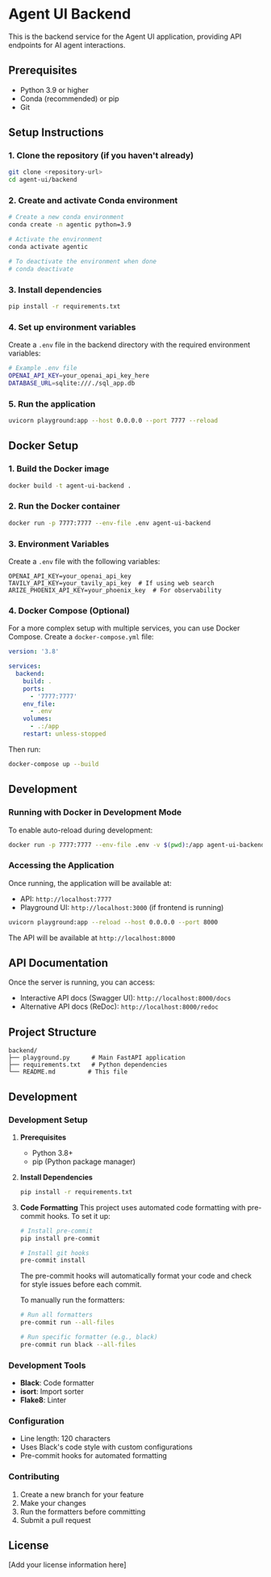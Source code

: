 # Agent UI Backend

This is the backend service for the Agent UI application, providing API endpoints for AI agent interactions.

## Prerequisites

- Python 3.9 or higher
- Conda (recommended) or pip
- Git

## Setup Instructions

### 1. Clone the repository (if you haven't already)

```bash
git clone <repository-url>
cd agent-ui/backend
```

### 2. Create and activate Conda environment

```bash
# Create a new conda environment
conda create -n agentic python=3.9

# Activate the environment
conda activate agentic

# To deactivate the environment when done
# conda deactivate
```

### 3. Install dependencies

```bash
pip install -r requirements.txt
```

### 4. Set up environment variables

Create a `.env` file in the backend directory with the required environment variables:

```bash
# Example .env file
OPENAI_API_KEY=your_openai_api_key_here
DATABASE_URL=sqlite:///./sql_app.db
```

### 5. Run the application

```bash
uvicorn playground:app --host 0.0.0.0 --port 7777 --reload
```

## Docker Setup

### 1. Build the Docker image

```bash
docker build -t agent-ui-backend .
```

### 2. Run the Docker container

```bash
docker run -p 7777:7777 --env-file .env agent-ui-backend
```

### 3. Environment Variables

Create a `.env` file with the following variables:

```
OPENAI_API_KEY=your_openai_api_key
TAVILY_API_KEY=your_tavily_api_key  # If using web search
ARIZE_PHOENIX_API_KEY=your_phoenix_key  # For observability
```

### 4. Docker Compose (Optional)

For a more complex setup with multiple services, you can use Docker Compose. Create a `docker-compose.yml` file:

```yaml
version: '3.8'

services:
  backend:
    build: .
    ports:
      - '7777:7777'
    env_file:
      - .env
    volumes:
      - .:/app
    restart: unless-stopped
```

Then run:

```bash
docker-compose up --build
```

## Development

### Running with Docker in Development Mode

To enable auto-reload during development:

```bash
docker run -p 7777:7777 --env-file .env -v $(pwd):/app agent-ui-backend
```

### Accessing the Application

Once running, the application will be available at:

- API: `http://localhost:7777`
- Playground UI: `http://localhost:3000` (if frontend is running)

```bash
uvicorn playground:app --reload --host 0.0.0.0 --port 8000
```

The API will be available at `http://localhost:8000`

## API Documentation

Once the server is running, you can access:

- Interactive API docs (Swagger UI): `http://localhost:8000/docs`
- Alternative API docs (ReDoc): `http://localhost:8000/redoc`

## Project Structure

```
backend/
├── playground.py      # Main FastAPI application
├── requirements.txt   # Python dependencies
└── README.md         # This file
```

## Development

### Development Setup

1. **Prerequisites**

   - Python 3.8+
   - pip (Python package manager)

2. **Install Dependencies**

   ```bash
   pip install -r requirements.txt
   ```

3. **Code Formatting**
   This project uses automated code formatting with pre-commit hooks. To set it up:

   ```bash
   # Install pre-commit
   pip install pre-commit

   # Install git hooks
   pre-commit install
   ```

   The pre-commit hooks will automatically format your code and check for style issues before each commit.

   To manually run the formatters:

   ```bash
   # Run all formatters
   pre-commit run --all-files

   # Run specific formatter (e.g., black)
   pre-commit run black --all-files
   ```

### Development Tools

- **Black**: Code formatter
- **isort**: Import sorter
- **Flake8**: Linter

### Configuration

- Line length: 120 characters
- Uses Black's code style with custom configurations
- Pre-commit hooks for automated formatting

### Contributing

1. Create a new branch for your feature
2. Make your changes
3. Run the formatters before committing
4. Submit a pull request

## License

[Add your license information here]
